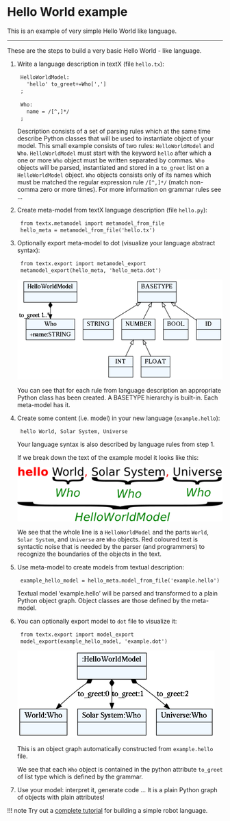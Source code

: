 # Hello World example

This is an example of very simple Hello World like language.

---


These are the steps to build a very basic Hello World - like language.

1. Write a language description in textX (file `hello.tx`):

        HelloWorldModel:
          'hello' to_greet+=Who[',']
        ;

        Who:
          name = /[^,]*/
        ;

    Description consists of a set of parsing rules which at the same time
    describe Python classes that will be used to instantiate object of your
    model.  This small example consists of two rules: `HelloWorldModel` and
    `Who`.  `HelloWorldModel` must start with the keyword `hello` after which a
    one or more `Who` object must be written separated by commas. `Who` objects
    will be parsed, instantiated and stored in a `to_greet` list on a
    `HelloWorldModel` object. `Who` objects consists only of its names which
    must be matched the regular expression rule `/[^,]*/` (match non-comma zero
    or more times). For more information on grammar rules see ...

2. Create meta-model from textX language description (file `hello.py`):

        from textx.metamodel import metamodel_from_file
        hello_meta = metamodel_from_file('hello.tx')


3. Optionally export meta-model to dot (visualize your language abstract syntax):

        from textx.export import metamodel_export
        metamodel_export(hello_meta, 'hello_meta.dot')

    ![hello meta-model](images/hello_meta.dot.png)

    You can see that for each rule from language description an appropriate
    Python class has been created. A BASETYPE hierarchy is built-in. Each
    meta-model has it.

4. Create some content (i.e. model) in your new language (``example.hello``):

        hello World, Solar System, Universe

    Your language syntax is also described by language rules from step 1.

    If we break down the text of the example model it looks like this:

    ![hello model parts](images/hello_parts.png)

    We see that the whole line is a `HelloWorldModel` and the parts `World`, 
    `Solar System`, and `Universe` are `Who` objects. Red coloured text is
    syntactic noise that is needed by the parser (and programmers) to recognize
    the boundaries of the objects in the text.

5. Use meta-model to create models from textual description:


        example_hello_model = hello_meta.model_from_file('example.hello')



    Textual model ‘example.hello’ will be parsed and transformed to a plain
    Python object graph. Object classes are those defined by the meta-model.

6. You can optionally export model to `dot` file to visualize it:

        from textx.export import model_export
        model_export(example_hello_model, 'example.dot')

    ![Example hello model](images/example.dot.png)

    This is an object graph automatically constructed from `example.hello`
    file.

    We see that each `Who` object is contained in the python attribute
    `to_greet` of list type which is defined by the grammar.


7. Use your model: interpret it, generate code … It is a plain Python
   graph of objects with plain attributes!


!!! note
    Try out a [complete tutorial](robot.md) for building a simple robot language.
